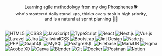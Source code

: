 
<div align="center">
  Learning agile methodology from my dog Phosphenes 🐕<br>
  who's mastered daily stand-ups, thinks every task is high priority,<br>
  and is a natural at sprint planning 🏃‍♀️
</div>
<br>

<div style="display: flex; flex-wrap: wrap; justify-content: space-between; gap: 8px; align-items: center;">
  
  ![HTML5](https://img.shields.io/badge/HTML5-FFE4E1?style=for-the-badge&logo=html5&logoColor=FF69B4&labelColor=FFF0F5)
  ![CSS3](https://img.shields.io/badge/CSS3-E6E6FA?style=for-the-badge&logo=css3&logoColor=9370DB&labelColor=F8F8FF)
  ![JavaScript](https://img.shields.io/badge/JavaScript-FFFACD?style=for-the-badge&logo=javascript&logoColor=FFB6C1&labelColor=FFFFF0)
  ![TypeScript](https://img.shields.io/badge/TypeScript-E0E0F8?style=for-the-badge&logo=typescript&logoColor=7B68EE&labelColor=F5F5F5)
  ![React](https://img.shields.io/badge/React-FFE4F1?style=for-the-badge&logo=react&logoColor=FF69B4&labelColor=FFF5F5)
  ![Next.js](https://img.shields.io/badge/Next.js-FFF0F5?style=for-the-badge&logo=next.js&logoColor=FFB6C1&labelColor=FFFAFA)
  ![Vue.js](https://img.shields.io/badge/Vue.js-E6F3E6?style=for-the-badge&logo=vue.js&logoColor=90EE90&labelColor=F0FFF0)
  ![Laravel](https://img.shields.io/badge/Laravel-FFE4E4?style=for-the-badge&logo=laravel&logoColor=FF6B6B&labelColor=FFF5F5)
  ![Jira](https://img.shields.io/badge/Jira-E6E6FF?style=for-the-badge&logo=jira&logoColor=9370DB&labelColor=F5F5FF)
  ![TailwindCSS](https://img.shields.io/badge/Tailwind-E6F3FF?style=for-the-badge&logo=tailwind-css&logoColor=87CEEB&labelColor=F0F8FF)
  ![Bootstrap](https://img.shields.io/badge/Bootstrap-F3E6FF?style=for-the-badge&logo=bootstrap&logoColor=DDA0DD&labelColor=FAF0FF)
  ![Ant Design](https://img.shields.io/badge/Ant_Design-FFE6F0?style=for-the-badge&logo=ant-design&logoColor=FFB6C1&labelColor=FFF0F8)
  ![Node.js](https://img.shields.io/badge/Node.js-E8F5E8?style=for-the-badge&logo=node.js&logoColor=98D982&labelColor=F0FFF0)
  ![PHP](https://img.shields.io/badge/PHP-E6E6FA?style=for-the-badge&logo=php&logoColor=9370DB&labelColor=F5F5FF)
  ![GraphQL](https://img.shields.io/badge/GraphQL-FFE0F0?style=for-the-badge&logo=graphql&logoColor=FF69B4&labelColor=FFF8FD)
  ![MySQL](https://img.shields.io/badge/MySQL-E6F2FF?style=for-the-badge&logo=mysql&logoColor=87CEEB&labelColor=F0F8FF)
  ![PostgreSQL](https://img.shields.io/badge/PostgreSQL-F0E6FF?style=for-the-badge&logo=postgresql&logoColor=9370DB&labelColor=F8F0FF)
  ![Firebase](https://img.shields.io/badge/Firebase-FFF4E6?style=for-the-badge&logo=firebase&logoColor=FFAB00&labelColor=FFFAF0)
  ![MariaDB](https://img.shields.io/badge/MariaDB-FFE0E6?style=for-the-badge&logo=mariadb&logoColor=FF69B4&labelColor=FFF5F8)
  ![Figma](https://img.shields.io/badge/Figma-FFE6F0?style=for-the-badge&logo=figma&logoColor=FF69B4&labelColor=FFF0F8)
  ![Adobe XD](https://img.shields.io/badge/Adobe_XD-FFE6FF?style=for-the-badge&logo=adobe-xd&logoColor=FF69FF&labelColor=FFF0FF)
  ![Canva](https://img.shields.io/badge/Canva-E6F0FF?style=for-the-badge&logo=canva&logoColor=00C4CC&labelColor=F0F8FF)
  ![Blender](https://img.shields.io/badge/Blender-FFE6E6?style=for-the-badge&logo=blender&logoColor=FF6B6B&labelColor=FFF5F5)
  ![Git](https://img.shields.io/badge/Git-FFE0E6?style=for-the-badge&logo=git&logoColor=FF69B4&labelColor=FFF5F8)
  ![Docker](https://img.shields.io/badge/Docker-E6F0FF?style=for-the-badge&logo=docker&logoColor=87CEEB&labelColor=F0F8FF)
  ![Postman](https://img.shields.io/badge/Postman-FFE6E6?style=for-the-badge&logo=postman&logoColor=FF6B6B&labelColor=FFF5F5)
  ![Notion](https://img.shields.io/badge/Notion-FFE0F0?style=for-the-badge&logo=notion&logoColor=FF69B4&labelColor=FFF8FD)
  
</div>

